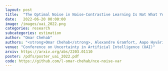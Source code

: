 ```yaml
---
layout: post
title:  "The Optimal Noise in Noise-Contrastive Learning Is Not What You Think"
date:   2022-06-20 00:00:00
image: /images/uai_2022.png
categories: research
subcategories: estimation
author: "Omar Chehab"
authors: "<strong>Omar Chehab</strong>, Alexandre Gramfort, Aapo Hyvärinen"
venue: "Conference on Uncertainty in Artificial Intelligence (UAI)"
arxiv: https://arxiv.org/abs/2203.01110
poster: /pdfs/poster_uai_2022.pdf
code: https://github.com/l-omar-chehab/nce-noise-var
---
```



